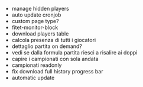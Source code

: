  - manage hidden players
 - auto update cronjob
 - custom page type?
 - fitet-monitor-block
 - download players table
 - calcola presenza di tutti i giocatori
 - dettaglio partita on demand?
 - vedi se dalla formula partita riesci a risalire ai doppi
 - capire i campionati con sola andata
 - campionati readonly
 - fix download full history progress bar
 - automatic update
